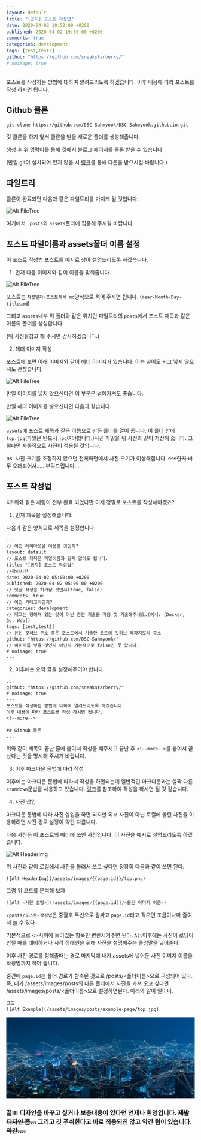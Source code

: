 ```yaml
---
layout: default
title: "[공지] 포스트 작성법"
date: 2020-04-02 19:50:00 +0200
published: 2020-04-02 19:50:00 +0200
comments: true
categories: development
tags: [test,test2]
github: "https://github.com/sneakstarberry/"
# noimage: true
---
```

포스트를 작성하는 방법에 대하여 알려드리도록 하겠습니다.
이후 내용에 따라 포스트를 작성 하시면 됩니다.
<!--more-->


## Github 클론
```
git clone https://github.com/DSC-Sahmyook/DSC-Sahmyook.github.io.git
```

깃 클론을 하기 앞서 클론을 받을 새로운 폴더를 생성해줍니다.

생성 후 위 명령어를 통해 깃에서 블로그 페이지를 클론 받을 수 있습니다.

(만일 git이 설치되어 있지 않을 시 [링크](https://git-scm.com/downloads)를 통해 다운을 받으시길 바랍니다.)

## 파일트리

클론이 완료되면 다음과 같은 파일트리를 가지게 될 것입니다.

![Alt FileTree](/assets/images/{{page.id}}/filetree.png)

여기에서 ``_posts``와 ``assets``폴더에 집중해 주시길 바랍니다.

## 포스트 파일이름과 assets폴더 이름 설정

이 포스트 작성법 포스트를 예시로 삼아 설명드리도록 하겠습니다.

1. 먼저 다음 이미지와 같이 이름을 맞춰줍니다. 

![Alt FileTree](/assets/images/{{page.id}}/same_name.png)

포스트는 ``작성일자-포스트제목.md``양식으로 적어 주시면 됩니다. (``Year-Month-Day-title.md``)

그리고 ``assets``내부 위 폴더와 같은 위치인 파일트리의 ``posts``에서 포스트 제목과 같은 이름의 폴더를 생성합니다.

(위 사진을참고 해 주시면 감사하겠습니다.)

2. 헤더 이미지 작성

포스트에 보면 아래 이미지와 같이 헤더 이미지가 있습니다. 이는 넣어도 되고 넣지 않으셔도 괜찮습니다.

![Alt FileTree](/assets/images/{{page.id}}/top-img.png)

만일 이미지를 넣지 않으신다면 이 부분은 넘어가셔도 좋습니다.

만일 헤더 이미지를 넣으신다면 다음과 같습니다.

![Alt FileTree](/assets/images/{{page.id}}/top_example.png)

``assets``에 포스트 제목과 같은 이름으로 만든 폴더를 열어 줍니다. 이 폴더 안에 ``top.jpg``(파일은 반드시 ``jpg``여야합니다.)사진 파일을 위 사진과 같이 저장해 줍니다.  그렇다면 자동적으로 사진이 적용될 것입니다.

ps. 사진 크기를 조정하지 않으면 전체화면에서 사진 크기가 이상해집니다. ~~css한지 너무 오래되어서..... 부탁드립니다....~~

## 포스트 작성법

자! 위와 같은 세팅이 전부 완료 되었다면 이제 정말로 포스트를 작성해야겠죠?

1. 먼저 제목을 설정해줍니다.

다음과 같은 양식으로 제목을 설정합니다.

```
---
// 어떤 레이아웃을 이용할 것인지?
layout: default
// 포스트 제목은 파일이름과 같지 않아도 됩니다.
title: "[공지] 포스트 작성법"
//작성시간
date: 2020-04-02 05:00:00 +0200
published: 2020-04-02 05:00:00 +0200
// 댓글 작성을 허가할 것인지(true, false)
comments: true
// 어떤 카테고리인지?
categories: development
// 태그는 정해져 있는 것이 아닌 관련 기술을 마음 껏 기술해주세요.(예시: [Docker, Go, Web])
tags: [test,test2]
// 본인 깃허브 주소 혹은 포스트에서 기술한 코드의 깃허브 레파지토리 주소
github: "https://github.com/DSC-Sahmyook/"
// 이미지를 넣을 것인지 아닌지 기본적으로 false인 듯 합니다.
# noimage: true
---
```

2. 이후에는 요약 글을 설정해주어야 합니다.

```
...
github: "https://github.com/sneakstarberry/"
# noimage: true
---
포스트를 작성하는 방법에 대하여 알려드리도록 하겠습니다.
이후 내용에 따라 포스트를 작성 하시면 됩니다.
<!--more-->

## Github 클론
...
```

위와 같이 제목이 끝난 줄에 붙여서 작성을 해주시고 끝난 후 ``<!--more-->``를 붙여서 끝났다는 것을 명시해 주시기 바랍니다.

3. 이후 마크다운 문법에 따라 작성

이후에는 마크다운 문법에 따라서 작성을 하면되는데 일반적인 마크다운과는 살짝 다른 ``kramdown``문법을 사용하고 있습니다. [링크](https://kramdown.gettalong.org/quickref.html)를 참조하여 작성을 하시면 될 것 같습니다.

4. 사진 삽입

마크다운 문법에 따라 사진 삽입을 하면 되지만 외부 사진이 아닌 로컬에 올린 사진을 이용하려면 사진 경로 설정이 약간 다릅니다. 

다음 사진은 이 포스트의 헤더에 쓰인 사진입니다. 이 사진을 예시로 설명드리도록 하겠습니다.

![Alt HeaderImg](/assets/images/{{page.id}}/top.jpg)

위 사진과 같이 로컬에서 사진을 불러서 쓰고 싶다면 정확히 다음과 같이 쓰면 된다. 

```
![Alt HeaderImg](/assets/images/{{page.id}}/top.png)
```

그럼 위 코드를 분석해 보자

```go
![Alt <사진 설명>](/assets/images/{{page.id}}/<올린 이미지 이름>)
```

``/posts/포스트-작성법``은 중괄호 두번으로 감싸고 ``page.id``라고 적으면 조금이나마 줄여서 쓸 수 있다.

기본적으로 <>사이에 들어있는 항목만 변환시켜주면 된다. ```Alt```이후에는 사진이 로딩이 안될 때를 대비하거나 시각 장애인을 위해 사진을 설명해주는 줄임말을 넣어준다.

 이후 사진 경로를 정해줄때는 경로 마지막에 내가 assets에 넣어둔 사진 이미지 이름을 확장명까지 적어 줍니다.

중간에 ``page.id``는 폴더 경로가 함축된 것으로 /posts/<폴더이름>으로 구성되어 있다. 즉, 내가 /assets/images/posts의 다른 폴더에서 사진을 가져 오고 싶다면 /assets/images/posts/<폴더이름>으로 설정하면된다.  아래와 같이 말이다.

```
코드
![Alt Example](/assets/images/posts/example-page/top.jpg)
```

 ![Alt Example](/assets/images/posts/example-page/top.jpg)

### 끝!!!  디자인을 바꾸고 싶거나 보충내용이 있다면 언제나 환영입니다.  ~~제발 디자인 좀...~~  그리고 깃 푸쉬한다고 바로 적용되진 않고 약간 텀이 있습니다. ~~약간....~~